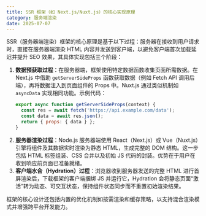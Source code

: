 ```yaml
---
title: SSR 框架（如 Next.js/Nuxt.js）的核心实现原理
category: 服务端渲染
date: 2025-07-07
---
```

SSR（服务器端渲染）框架的核心原理是基于以下过程：服务器在接收到用户请求时，直接在服务器端渲染 HTML 内容并发送到客户端，以避免客户端首次加载延迟并提升 SEO 效果，其具体实现包括三个阶段：  
1.  **数据预获取过程**：在服务器端，框架使用特定数据函数收集页面所需数据。在 Next.js 中借助 `getServerSideProps` 函数获取数据（例如 Fetch API 调用后端），再将数据注入到页面组件的 Props 中。Nuxt.js 通过类似机制如 `asyncData` 实现相同功能。示例代码：  
    ```javascript
    export async function getServerSideProps(context) {
      const res = await fetch('https://api.example.com/data');
      const data = await res.json();
      return { props: { data } };
    }
    ```
2.  **服务器渲染过程**：Node.js 服务器端使用 React（Next.js）或 Vue（Nuxt.js）引擎将组件及其数据实时渲染为静态 HTML，生成完整的 DOM 结构。这一步包括 HTML 标签组装、CSS 合并以及初始 JS 代码的封装。优势在于用户在收到响应前页面已准备就绪。  
3.  **客户端水合（Hydration）过程**：浏览器收到服务器发送的完整 HTML 进行首屏渲染后，下载框架的客户端捆绑 JS 并运行它，Hydration 会将静态页面“激活”转为动态、可交互状态，保持组件状态同步而不重置初始渲染结果。  

框架的核心设计还包括内置的优化机制如按需渲染和缓存策略，以支持混合渲染模式并增强跨平台开发能力。
